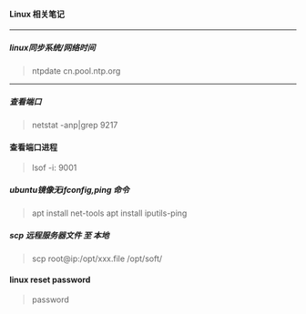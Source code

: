 #### Linux 相关笔记

------
##### linux同步系统/网络时间
>  ntpdate cn.pool.ntp.org
------
##### 查看端口
>  netstat -anp|grep  9217

####  查看端口进程
> lsof -i: 9001

##### ubuntu镜像无ifconfig,ping 命令
> apt install net-tools
> apt install iputils-ping


##### scp 远程服务器文件 至 本地
> scp root@ip:/opt/xxx.file  /opt/soft/
  

#### linux reset password
> password
 




